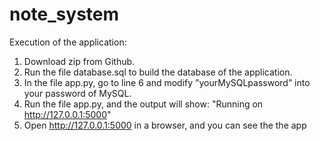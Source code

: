 # note_system

Execution of the application:
1. Download zip from Github.
2. Run the file database.sql to build the database of the application.
3. In the file app.py, go to line 6 and modify ”yourMySQLpassword” into your password of MySQL.
4. Run the file app.py, and the output will show: "Running on http://127.0.0.1:5000"
5. Open http://127.0.0.1:5000 in a browser, and you can see the the app

